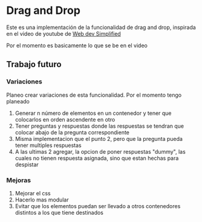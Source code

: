 # Drag and Drop

Este es una implementación de la funcionalidad de drag and drop, inspirada en el video de youtube de [Web dev Simplified](https://www.youtube.com/watch?v=jfYWwQrtzzY)

Por el momento es basicamente lo que se be en el video

## Trabajo futuro

### Variaciones

Planeo crear variaciones de esta funcionalidad. Por el momento tengo planeado

1. Generar n número de elementos en un contenedor y tener que colocarlos en orden ascendente en otro
2. Tener preguntas y respuestas donde las respuestas se tendran que colocar abajo de la pregunta correspondiente
3. Misma implementacion que el punto 2, pero que la pregunta pueda tener multiples respuestas
4. A las ultimas 2 agregar, la opcion de poner respuestas "dummy", las cuales no tienen respuesta asignada, sino que estan hechas para despistar

### Mejoras

1. Mejorar el css
2. Hacerlo mas modular
3. Evitar que los elementos puedan ser llevado a otros contenedores distintos a los que tiene destinados